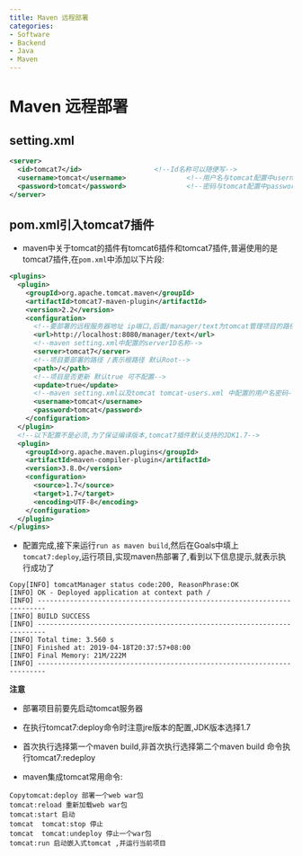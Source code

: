 ```yaml
---
title: Maven 远程部署
categories:
- Software
- Backend
- Java
- Maven
---
```

# Maven 远程部署

## setting.xml

```xml
<server>
  <id>tomcat7</id>					<!--Id名称可以随便写-->
  <username>tomcat</username>				<!--用户名与tomcat配置中username相同-->
  <password>tomcat</password>				<!--密码与tomcat配置中password相同-->
</server>
```

## pom.xml引入tomcat7插件

- maven中关于tomcat的插件有tomcat6插件和tomcat7插件,普遍使用的是tomcat7插件,在`pom.xml`中添加以下片段:

```xml
<plugins>
  <plugin>
    <groupId>org.apache.tomcat.maven</groupId>
    <artifactId>tomcat7-maven-plugin</artifactId>
    <version>2.2</version>
    <configuration>
      <!--要部署的远程服务器地址 ip端口,后面/manager/text为tomcat管理项目的路径不能改变-->
      <url>http://localhost:8080/manager/text</url>
      <!--maven setting.xml中配置的serverID名称-->
      <server>tomcat7</server>
      <!--项目要部署的路径 /表示根路径 默认Root-->
      <path>/</path>
      <!--项目是否更新 默认true 可不配置-->
      <update>true</update>
      <!--maven setting.xml以及tomcat tomcat-users.xml 中配置的用户名密码-->
      <username>tomcat</username>
      <password>tomcat</password>
    </configuration>
  </plugin>
  <!--以下配置不是必须,为了保证编译版本,tomcat7插件默认支持的JDK1.7-->
  <plugin>
    <groupId>org.apache.maven.plugins</groupId>
    <artifactId>maven-compiler-plugin</artifactId>
    <version>3.8.0</version>
    <configuration>
      <source>1.7</source>
      <target>1.7</target>
      <encoding>UTF-8</encoding>
    </configuration>
  </plugin>
</plugins>
```

- 配置完成,接下来运行`run as maven build`,然后在Goals中填上`tomcat7:deploy`,运行项目,实现maven热部署了,看到以下信息提示,就表示执行成功了

```
Copy[INFO] tomcatManager status code:200, ReasonPhrase:OK
[INFO] OK - Deployed application at context path /
[INFO] ------------------------------------------------------------------------
[INFO] BUILD SUCCESS
[INFO] ------------------------------------------------------------------------
[INFO] Total time: 3.560 s
[INFO] Finished at: 2019-04-18T20:37:57+08:00
[INFO] Final Memory: 21M/222M
[INFO] ------------------------------------------------------------------------
```

**注意**

- 部署项目前要先启动tomcat服务器
- 在执行tomcat7:deploy命令时注意jre版本的配置,JDK版本选择1.7
- 首次执行选择第一个maven build,非首次执行选择第二个maven build 命令执行tomcat7:redeploy

- maven集成tomcat常用命令:

```
Copytomcat:deploy 部署一个web war包
tomcat:reload 重新加载web war包
tomcat:start 启动
tomcat  tomcat:stop 停止
tomcat  tomcat:undeploy 停止一个war包
tomcat:run 启动嵌入式tomcat ,并运行当前项目
```